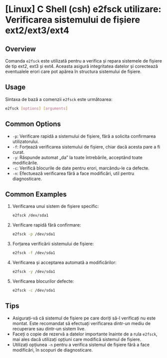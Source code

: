 # [Linux] C Shell (csh) e2fsck utilizare: Verificarea sistemului de fișiere ext2/ext3/ext4

## Overview
Comanda `e2fsck` este utilizată pentru a verifica și repara sistemele de fișiere de tip ext2, ext3 și ext4. Aceasta asigură integritatea datelor și corectează eventualele erori care pot apărea în structura sistemului de fișiere.

## Usage
Sintaxa de bază a comenzii `e2fsck` este următoarea:

```bash
e2fsck [options] [arguments]
```

## Common Options
- `-p`: Verificare rapidă a sistemului de fișiere, fără a solicita confirmarea utilizatorului.
- `-f`: Forțează verificarea sistemului de fișiere, chiar dacă acesta pare a fi curat.
- `-y`: Răspunde automat „da” la toate întrebările, acceptând toate modificările.
- `-c`: Verifică blocurile de date pentru erori, marcându-le ca defecte.
- `-n`: Efectuează verificarea fără a face modificări, util pentru diagnosticare.

## Common Examples
1. Verificarea unui sistem de fișiere specific:
   ```bash
   e2fsck /dev/sda1
   ```

2. Verificare rapidă fără confirmare:
   ```bash
   e2fsck -p /dev/sda1
   ```

3. Forțarea verificării sistemului de fișiere:
   ```bash
   e2fsck -f /dev/sda1
   ```

4. Verificarea și acceptarea automată a modificărilor:
   ```bash
   e2fsck -y /dev/sda1
   ```

5. Verificarea blocurilor defecte:
   ```bash
   e2fsck -c /dev/sda1
   ```

## Tips
- Asigurați-vă că sistemul de fișiere pe care doriți să-l verificați nu este montat. Este recomandat să efectuați verificarea dintr-un mediu de recuperare sau dintr-un sistem live.
- Faceți o copie de rezervă a datelor importante înainte de a rula `e2fsck`, mai ales dacă utilizați opțiuni care modifică sistemul de fișiere.
- Utilizați opțiunea `-n` pentru a verifica sistemul de fișiere fără a face modificări, în scopuri de diagnosticare.